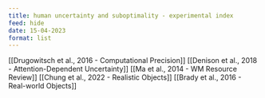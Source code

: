 ```yaml
---
title: human uncertainty and suboptimality - experimental index
feed: hide
date: 15-04-2023
format: list
---
```



[[Drugowitsch et al., 2016 - Computational Precision]]
[[Denison et al., 2018 - Attention-Dependent Uncertainty]]
[[Ma et al., 2014 - WM Resource Review]]
[[Chung et al., 2022 - Realistic Objects]]
[[Brady et al., 2016 - Real-world Objects]]